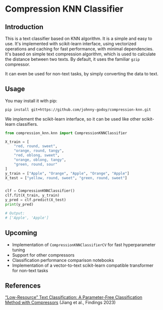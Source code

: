 # Compression KNN Classifier

## Introduction

This is a text classifier based on KNN algorithm. It is a simple and easy to use.
It's implemented with scikit-learn interface, using vectorized operations and 
caching for fast performance, with minimal dependencies.
It's based on simple text compression algorithm, which is used to calculate the distance between two texts.
By default, it uses the familiar `gzip` compressor.

It can even be used for non-text tasks, by simply converting the data to text.

## Usage
You may install it with pip:

```bash
pip install git+https://github.com/johnny-godoy/compression-knn.git
```

We implement the scikit-learn interface, so it can be used like other scikit-learn classifiers.

```python
from compression_knn.knn import CompressionKNNClassifier

X_train = [
    "red, round, sweet",
    "orange, round, tangy",
    "red, oblong, sweet",
    "orange, oblong, tangy",
    "green, round, sour"
]
y_train = ["Apple", "Orange", "Apple", "Orange", "Apple"]
X_test = ["yellow, round, sweet", "green, round, sweet"]


clf = CompressionKNNClassifier()
clf.fit(X_train, y_train)
y_pred = clf.predict(X_test)
print(y_pred)

# Output:
# ['Apple', 'Apple']
```

## Upcoming
* Implementation of `CompressionKNNClassifierCV` for fast hyperparameter tuning
* Support for other compressors
* Classification performance comparison notebooks
* Implementation of a vector-to-text scikit-learn compatible transformer for non-text 
  tasks

## References

[“Low-Resource” Text Classification: A Parameter-Free Classification Method with 
Compressors](https://aclanthology.org/2023.findings-acl.426) (Jiang et al., Findings 2023)
